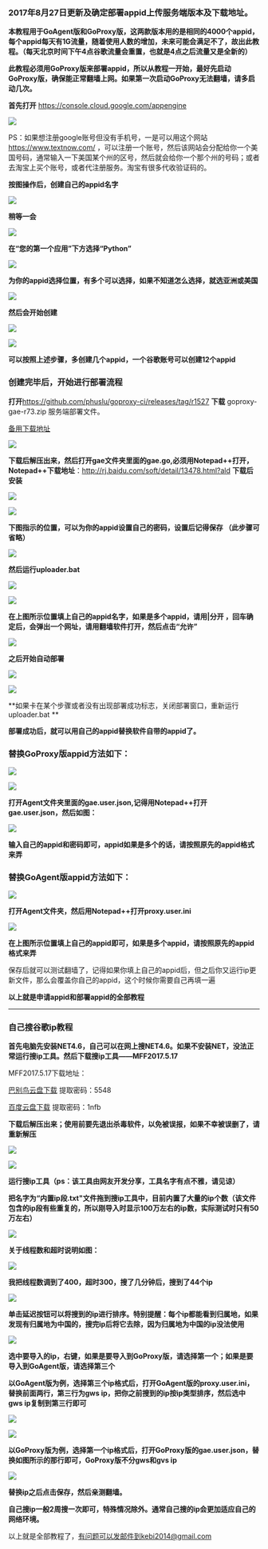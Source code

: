 ### 2017年8月27日更新及确定部署appid上传服务端版本及下载地址。

**本教程用于GoAgent版和GoProxy版，这两款版本用的是相同的4000个appid，每个appid每天有1G流量，随着使用人数的增加，未来可能会满足不了，故出此教程。（每天北京时间下午4点谷歌流量会重置，也就是4点之后流量又是全新的）**

**此教程必须用GoProxy版来部署appid，所以从教程一开始，最好先启动GoProxy版，确保能正常翻墙上网。如果第一次启动GoProxy无法翻墙，请多启动几次。**

**首先打开** https://console.cloud.google.com/appengine 

![](https://raw.githubusercontent.com/Alvin9999/PAC/master/appid1.png)

PS：如果想注册google账号但没有手机号，一是可以用这个网站 https://www.textnow.com/ ，可以注册一个账号，然后该网站会分配给你一个美国号码，通常输入一下美国某个州的区号，然后就会给你一个那个州的号码；或者去淘宝上买个账号，或者代注册服务。淘宝有很多代收验证码的。

**按图操作后，创建自己的appid名字**

![](https://raw.githubusercontent.com/Alvin9999/PAC/master/appid2.png)

**稍等一会**

![](https://raw.githubusercontent.com/Alvin9999/PAC/master/appid3.png)

**在“您的第一个应用”下方选择“Python”**

![](https://raw.githubusercontent.com/Alvin9999/PAC/master/appid.png)

**为你的appid选择位置，有多个可以选择，如果不知道怎么选择，就选亚洲或美国**

![](https://raw.githubusercontent.com/Alvin9999/PAC/master/appid4.png)

**然后会开始创建**

![](https://raw.githubusercontent.com/Alvin9999/PAC/master/appid5.png)

![](https://raw.githubusercontent.com/Alvin9999/PAC/master/appid6.png)

**可以按照上述步骤，多创建几个appid，一个谷歌账号可以创建12个appid**

### 创建完毕后，开始进行部署流程

**打开**https://github.com/phuslu/goproxy-ci/releases/tag/r1527 **下载** goproxy-gae-r73.zip 服务端部署文件。

[备用下载地址](https://www.babel.cc/share.do?s=5628706171695177)

![](https://raw.githubusercontent.com/Alvin9999/pac2/master/r73.PNG)

**下载后解压出来，然后打开gae文件夹里面的gae.go,必须用Notepad++打开，Notepad++下载地址**：http://rj.baidu.com/soft/detail/13478.html?ald  **下载后安装**

![](https://raw.githubusercontent.com/Alvin9999/PAC/master/appid8.png)

![](https://raw.githubusercontent.com/Alvin9999/PAC/master/appid9.png)

**下图指示的位置，可以为你的appid设置自己的密码，设置后记得保存 （此步骤可省略）**

![](https://raw.githubusercontent.com/Alvin9999/PAC/master/appid10.png)

**然后运行uploader.bat**

![](https://raw.githubusercontent.com/Alvin9999/PAC/master/appid11.png)

![](https://raw.githubusercontent.com/Alvin9999/PAC/master/appid12.png)

**在上图所示位置填上自己的appid名字，如果是多个appid，请用|分开 ，回车确定后，会弹出一个网址，请用翻墙软件打开，然后点击“允许”**

![](https://raw.githubusercontent.com/Alvin9999/PAC/master/appid13.png)

**之后开始自动部署**

![](https://raw.githubusercontent.com/Alvin9999/PAC/master/appid14.png)

![](https://raw.githubusercontent.com/Alvin9999/PAC/master/appid15.png)

**如果卡在某个步骤或者没有出现部署成功标志，关闭部署窗口，重新运行uploader.bat  **

**部署成功后，就可以用自己的appid替换软件自带的appid了。**

### 替换GoProxy版appid方法如下：

![](https://raw.githubusercontent.com/Alvin9999/PAC/master/appid16.png)

![](https://raw.githubusercontent.com/Alvin9999/PAC/master/appid17.png)

**打开Agent文件夹里面的gae.user.json,记得用Notepad++打开gae.user.json，然后如图：**

![](https://raw.githubusercontent.com/Alvin9999/PAC/master/appid18.png)

**输入自己的appid和密码即可，appid如果是多个的话，请按照原先的appid格式来弄**

### 替换GoAgent版appid方法如下：

![](https://raw.githubusercontent.com/Alvin9999/PAC/master/appid19.png)

**打开Agent文件夹，然后用Notepad++打开proxy.user.ini**

![](https://raw.githubusercontent.com/Alvin9999/PAC/master/appid20.png)

**在上图所示位置填上自己的appid即可，如果是多个appid，请按照原先的appid格式来弄**

保存后就可以测试翻墙了，记得如果你填上自己的appid后，但之后你又运行ip更新文件，那么会覆盖你自己的appid，这个时候你需要自己再填一遍

**以上就是申请appid和部署appid的全部教程**


***

### 自己搜谷歌ip教程

**首先电脑先安装NET4.6，自己可以在网上搜NET4.6。如果不安装NET，没法正常运行搜ip工具。然后下载搜ip工具——MFF2017.5.17**

MFF2017.5.17下载地址：

[巴别鸟云盘下载](http://www.babel.cc/share.do?s=2895736640853237) 提取密码：5548

[百度云盘下载](http://pan.baidu.com/s/1nuXjfrN) 提取密码：1nfb

**下载后解压出来；使用前要先退出杀毒软件，以免被误报，如果不幸被误删了，请重新解压**

![](https://raw.githubusercontent.com/Alvin9999/PAC/master/搜ip1.png)

![](https://raw.githubusercontent.com/Alvin9999/PAC/master/搜ip2.png)

**运行搜ip工具（ps：该工具由网友开发分享，工具名字有点不雅，请见谅）**

**把名字为“内置ip段.txt"文件拖到搜ip工具中，目前内置了大量的ip个数（该文件包含的ip段有些重复的，所以刚导入时显示100万左右的ip数，实际测试时只有50万左右）**

![](https://raw.githubusercontent.com/Alvin9999/PAC/master/搜ip3.png)

**关于线程数和超时说明如图：**

![](https://raw.githubusercontent.com/Alvin9999/PAC/master/搜ip4.png)

**我把线程数调到了400，超时300，搜了几分钟后，搜到了44个ip**

![](https://raw.githubusercontent.com/Alvin9999/PAC/master/搜ip5.png)

**单击延迟按钮可以将搜到的ip进行排序。特别提醒：每个ip都能看到归属地，如果发现有归属地为中国的，搜完ip后将它去除，因为归属地为中国的ip没法使用**

![](https://raw.githubusercontent.com/Alvin9999/PAC/master/搜ip6.png)

**选中要导入的ip，右键，如果是要导入到GoProxy版，请选择第一个；如果是要导入到GoAgent版，请选择第三个**

**以GoAgent版为例，选择第三个ip格式后，打开GoAgent版的proxy.user.ini，替换前面两行，第三行为gws ip，把你之前搜到的ip按ip类型排序，然后选中gws ip复制到第三行即可**

![](https://raw.githubusercontent.com/Alvin9999/PAC/master/搜ip7.png)

![](https://raw.githubusercontent.com/Alvin9999/PAC/master/搜ip8.png)

**以GoProxy版为例，选择第一个ip格式后，打开GoProxy版的gae.user.json，替换如图所示的那行即可，GoProxy版不分gws和gvs ip**

![](https://raw.githubusercontent.com/Alvin9999/PAC/master/搜ip9.png)

**替换ip之后点击保存，然后亲测翻墙。**

**自己搜ip一般2周搜一次即可，特殊情况除外。通常自己搜的ip会更加适应自己的网络环境。**

以上就是全部教程了，有问题可以发邮件到kebi2014@gmail.com